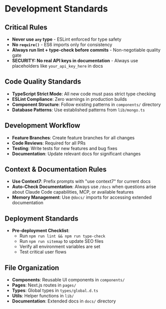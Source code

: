 # Development Standards

## Critical Rules
- **Never use `any` type** - ESLint enforced for type safety
- **No `require()`** - ES6 imports only for consistency
- **Always run lint + type-check before commits** - Non-negotiable quality gate
- **SECURITY: No real API keys in documentation** - Always use placeholders like `your_api_key_here` in docs

## Code Quality Standards
- **TypeScript Strict Mode**: All new code must pass strict type checking
- **ESLint Compliance**: Zero warnings in production builds
- **Component Structure**: Follow existing patterns in `components/` directory
- **Database Patterns**: Use established patterns from `lib/mongo.ts`

## Development Workflow
- **Feature Branches**: Create feature branches for all changes
- **Code Reviews**: Required for all PRs
- **Testing**: Write tests for new features and bug fixes
- **Documentation**: Update relevant docs for significant changes

## Context & Documentation Rules
- **Use Context7**: Prefix prompts with "use context7" for current docs
- **Auto-Check Documentation**: Always use `/docs` when questions arise about Claude Code capabilities, MCP, or available features
- **Memory Management**: Use `@docs/` imports for accessing extended documentation

## Deployment Standards
- **Pre-deployment Checklist**: 
  - Run `npm run lint && npm run type-check`
  - Run `npm run sitemap` to update SEO files
  - Verify all environment variables are set
  - Test critical user flows

## File Organization
- **Components**: Reusable UI components in `components/`
- **Pages**: Next.js routes in `pages/`
- **Types**: Global types in `types/global.d.ts`
- **Utils**: Helper functions in `lib/`
- **Documentation**: Extended docs in `docs/` directory
